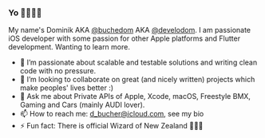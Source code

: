### Yo 👋🧑🏻‍💻

My name's Dominik AKA [@buchedom](http://twitter.com/buchedom) AKA [@develodom](http://instagram.com/develodom). I am passionate iOS developer with some passion for other Apple platforms and Flutter development. Wanting to learn more. 

- 🌱 I’m passionate about scalable and testable solutions and writing clean code with no pressure.
- 👯 I’m looking to collaborate on great (and nicely written) projects which make peoples' lives better :) 
- 💬 Ask me about Private APIs of Apple, Xcode, macOS, Freestyle BMX, Gaming and Cars (mainly AUDI lover).
- 📫 How to reach me: d_bucher@icloud.com, see my bio
- ⚡ Fun fact: There is official Wizard of New Zealand 🧙🏻‍♂️
